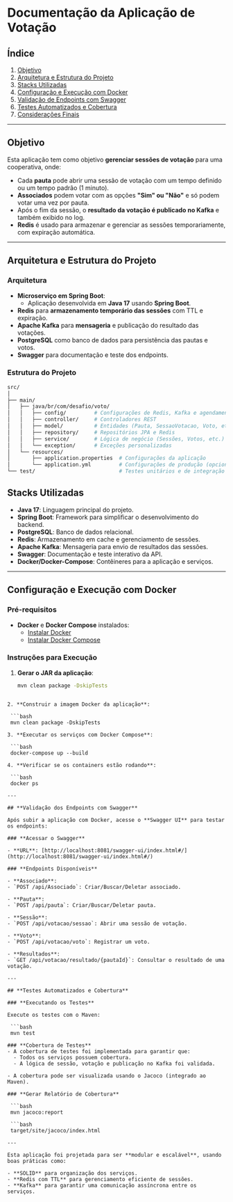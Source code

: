 # **Documentação da Aplicação de Votação**

## **Índice**
1. [Objetivo](#objetivo)
2. [Arquitetura e Estrutura do Projeto](#arquitetura-e-estrutura-do-projeto)
3. [Stacks Utilizadas](#stacks-utilizadas)
4. [Configuração e Execução com Docker](#configuração-e-execução-com-docker)
5. [Validação de Endpoints com Swagger](#validação-de-endpoints-com-swagger)
6. [Testes Automatizados e Cobertura](#testes-automatizados-e-cobertura)
7. [Considerações Finais](#considerações-finais)

---

## **Objetivo**

Esta aplicação tem como objetivo **gerenciar sessões de votação** para uma cooperativa, onde:
- Cada **pauta** pode abrir uma sessão de votação com um tempo definido ou um tempo padrão (1 minuto).
- **Associados** podem votar com as opções **"Sim" ou "Não"** e só podem votar uma vez por pauta.
- Após o fim da sessão, o **resultado da votação é publicado no Kafka** e também exibido no log.
- **Redis** é usado para armazenar e gerenciar as sessões temporariamente, com expiração automática.

---

## **Arquitetura e Estrutura do Projeto**

### **Arquitetura**

- **Microserviço em Spring Boot**:
  - Aplicação desenvolvida em **Java 17** usando **Spring Boot**.
- **Redis** para **armazenamento temporário das sessões** com TTL e expiração.
- **Apache Kafka** para **mensageria** e publicação do resultado das votações.
- **PostgreSQL** como banco de dados para persistência das pautas e votos.
- **Swagger** para documentação e teste dos endpoints.

### **Estrutura do Projeto**

```bash
src/
│
├── main/
│   ├── java/br/com/desafio/voto/
│   │   ├── config/         # Configurações de Redis, Kafka e agendamentos
│   │   ├── controller/     # Controladores REST
│   │   ├── model/          # Entidades (Pauta, SessaoVotacao, Voto, etc.)
│   │   ├── repository/     # Repositórios JPA e Redis
│   │   ├── service/        # Lógica de negócio (Sessões, Votos, etc.)
│   │   └── exception/      # Exceções personalizadas
│   └── resources/
│       ├── application.properties  # Configurações da aplicação
│       └── application.yml         # Configurações de produção (opcional)
└── test/                           # Testes unitários e de integração
```

## **Stacks Utilizadas**

- **Java 17**: Linguagem principal do projeto.  
- **Spring Boot**: Framework para simplificar o desenvolvimento do backend.  
- **PostgreSQL**: Banco de dados relacional.  
- **Redis**: Armazenamento em cache e gerenciamento de sessões.  
- **Apache Kafka**: Mensageria para envio de resultados das sessões.  
- **Swagger**: Documentação e teste interativo da API.  
- **Docker/Docker-Compose**: Contêineres para a aplicação e serviços.  

---

## **Configuração e Execução com Docker**

### **Pré-requisitos**

- **Docker** e **Docker Compose** instalados:
  - [Instalar Docker](https://docs.docker.com/get-docker/)
  - [Instalar Docker Compose](https://docs.docker.com/compose/install/)

### **Instruções para Execução**

1. **Gerar o JAR da aplicação**:

   ```bash
   mvn clean package -DskipTests
  ```

2. **Construir a imagem Docker da aplicação**:

   ```bash
   mvn clean package -DskipTests

3. **Executar os serviços com Docker Compose**:

   ```bash
   docker-compose up --build

4. **Verificar se os containers estão rodando**:

   ```bash
   docker ps
   
---

## **Validação dos Endpoints com Swagger**

Após subir a aplicação com Docker, acesse o **Swagger UI** para testar os endpoints:

### **Acessar o Swagger**

- **URL**: [http://localhost:8081/swagger-ui/index.html#/](http://localhost:8081/swagger-ui/index.html#/)

### **Endpoints Disponíveis**

- **Associado**:
  - `POST /api/Associado`: Criar/Buscar/Deletar associado.
  
- **Pauta**:
  - `POST /api/pauta`: Criar/Buscar/Deletar pauta.

- **Sessão**:
  - `POST /api/votacao/sessao`: Abrir uma sessão de votação.

- **Voto**:
  - `POST /api/votacao/voto`: Registrar um voto.

- **Resultados**:
  - `GET /api/votacao/resultado/{pautaId}`: Consultar o resultado de uma votação.
   
---

## **Testes Automatizados e Cobertura**

### **Executando os Testes**

Execute os testes com o Maven:

   ```bash
   mvn test

### **Cobertura de Testes**
- A cobertura de testes foi implementada para garantir que:
	- Todos os serviços possuem cobertura.
	- A lógica de sessão, votação e publicação no Kafka foi validada.
	
- A cobertura pode ser visualizada usando o Jacoco (integrado ao Maven).

### **Gerar Relatório de Cobertura**

   ```bash
   mvn jacoco:report
   
   ```bash
   target/site/jacoco/index.html
   
---

Esta aplicação foi projetada para ser **modular e escalável**, usando boas práticas como:

- **SOLID** para organização dos serviços.
- **Redis com TTL** para gerenciamento eficiente de sessões.
- **Kafka** para garantir uma comunicação assíncrona entre os serviços.   
